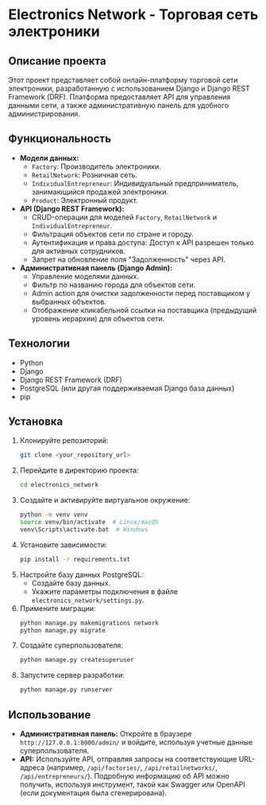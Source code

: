 # Electronics Network - Торговая сеть электроники

## Описание проекта

Этот проект представляет собой онлайн-платформу торговой сети электроники, разработанную с использованием Django и Django REST Framework (DRF). Платформа предоставляет API для управления данными сети, а также административную панель для удобного администрирования.

## Функциональность

*   **Модели данных:**
    *   `Factory`: Производитель электроники.
    *   `RetailNetwork`: Розничная сеть.
    *   `IndividualEntrepreneur`: Индивидуальный предприниматель, занимающийся продажей электроники.
    *   `Product`: Электронный продукт.
*   **API (Django REST Framework):**
    *   CRUD-операции для моделей `Factory`, `RetailNetwork` и `IndividualEntrepreneur`.
    *   Фильтрация объектов сети по стране и городу.
    *   Аутентификация и права доступа: Доступ к API разрешен только для активных сотрудников.
    *   Запрет на обновление поля "Задолженность" через API.
*   **Административная панель (Django Admin):**
    *   Управление моделями данных.
    *   Фильтр по названию города для объектов сети.
    *   Admin action для очистки задолженности перед поставщиком у выбранных объектов.
    *   Отображение кликабельной ссылки на поставщика (предыдущий уровень иерархии) для объектов сети.

## Технологии

*   Python
*   Django
*   Django REST Framework (DRF)
*   PostgreSQL (или другая поддерживаемая Django база данных)
*   pip

## Установка

1.  Клонируйте репозиторий:
    ```bash
    git clone <your_repository_url>
    ```
2.  Перейдите в директорию проекта:
    ```bash
    cd electronics_network
    ```
3.  Создайте и активируйте виртуальное окружение:
    ```bash
    python -m venv venv
    source venv/bin/activate  # Linux/macOS
    venv\Scripts\activate.bat  # Windows
    ```
4.  Установите зависимости:
    ```bash
    pip install -r requirements.txt
    ```
5.  Настройте базу данных PostgreSQL:
    *   Создайте базу данных.
    *   Укажите параметры подключения в файле `electronics_network/settings.py`.
6.  Примените миграции:
    ```bash
    python manage.py makemigrations network
    python manage.py migrate
    ```
7.  Создайте суперпользователя:
    ```bash
    python manage.py createsuperuser
    ```
8.  Запустите сервер разработки:
    ```bash
    python manage.py runserver
    ```

## Использование

*   **Административная панель:** Откройте в браузере `http://127.0.0.1:8000/admin/` и войдите, используя учетные данные суперпользователя.
*   **API:** Используйте API, отправляя запросы на соответствующие URL-адреса (например, `/api/factories/`, `/api/retailnetworks/`, `/api/entrepreneurs/`).  Подробную информацию об API можно получить, используя инструмент, такой как Swagger или OpenAPI (если документация была сгенерирована).

